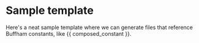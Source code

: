 # Sample template

Here's a neat sample template where we can generate files that reference Buffham constants, like {{ composed_constant }}.
